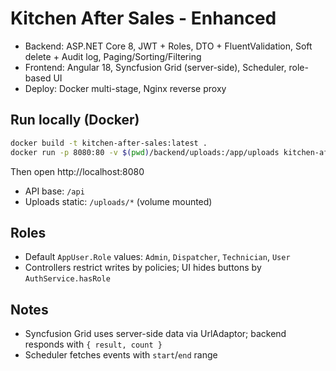 # Kitchen After Sales - Enhanced

- Backend: ASP.NET Core 8, JWT + Roles, DTO + FluentValidation, Soft delete + Audit log, Paging/Sorting/Filtering
- Frontend: Angular 18, Syncfusion Grid (server-side), Scheduler, role-based UI
- Deploy: Docker multi-stage, Nginx reverse proxy

## Run locally (Docker)

```bash
docker build -t kitchen-after-sales:latest .
docker run -p 8080:80 -v $(pwd)/backend/uploads:/app/uploads kitchen-after-sales:latest
```

Then open http://localhost:8080

- API base: `/api`
- Uploads static: `/uploads/*` (volume mounted)

## Roles
- Default `AppUser.Role` values: `Admin`, `Dispatcher`, `Technician`, `User`
- Controllers restrict writes by policies; UI hides buttons by `AuthService.hasRole`

## Notes
- Syncfusion Grid uses server-side data via UrlAdaptor; backend responds with `{ result, count }`
- Scheduler fetches events with `start`/`end` range